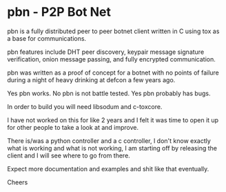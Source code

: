 # pbn - P2P Bot Net

pbn is a fully distributed peer to peer botnet client written in C using tox as a base for communications.

pbn features include DHT peer discovery, keypair message signature verification, onion message passing, and fully encrypted communication.

pbn was written as a proof of concept for a botnet with no points of failure during a night of heavy drinking at defcon a few years ago.

Yes pbn works. No pbn is not battle tested. Yes pbn probably has bugs. 

In order to build you will need libsodum and c-toxcore. 

I have not worked on this for like 2 years and I felt it was time to open it up for other people to take a look at and improve. 

There is/was a python controller and a c controller, I don't know exactly what is working and what is not working, I am starting off by releasing the client and I will see where to go from there.

Expect more documentation and examples and shit like that eventually.

Cheers
